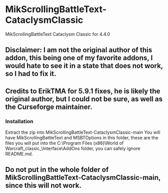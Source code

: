 ﻿# MikScrollingBattleText-CataclysmClassic
MikScrollingBattleText Cataclysm Classic for 4.4.0

## Disclaimer: I am not the original author of this addon, this being one of my favorite addons, I would hate to see it in a state that does not work, so I had to fix it.
## Credits to ErikTMA for 5.9.1 fixes, he is likely the original author, but I could not be sure, as well as the Curseforge maintainer.

### Installation
Extract the zip into MikScrollingBattleText-CataclysmClassic-main
You will have MikScrollingBattleText and MSBTOptions in this folder, these are the files you will put into the C:\Program Files (x86)\World of Warcraft\_classic_\Interface\AddOns folder, you can safely ignore README.md.
## Do not put in the whole folder of MikScrollingBattleText-CataclysmClassic-main, since this will not work.
